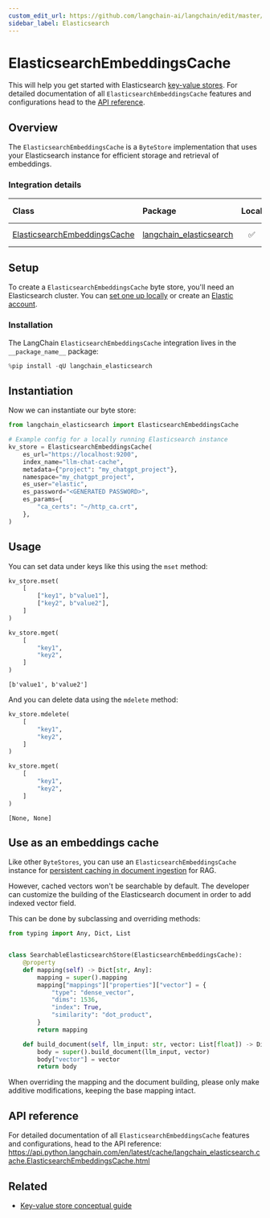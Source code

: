 ```yaml
---
custom_edit_url: https://github.com/langchain-ai/langchain/edit/master/docs/docs/integrations/stores/elasticsearch.ipynb
sidebar_label: Elasticsearch
---
```

# ElasticsearchEmbeddingsCache

This will help you get started with Elasticsearch [key-value stores](/docs/concepts/#key-value-stores). For detailed documentation of all `ElasticsearchEmbeddingsCache` features and configurations head to the [API reference](https://api.python.langchain.com/en/latest/cache/langchain_elasticsearch.cache.ElasticsearchEmbeddingsCache.html).

## Overview

The `ElasticsearchEmbeddingsCache` is a `ByteStore` implementation that uses your Elasticsearch instance for efficient storage and retrieval of embeddings.

### Integration details

| Class | Package | Local | JS support | Package downloads | Package latest |
| :--- | :--- | :---: | :---: |  :---: | :---: |
| [ElasticsearchEmbeddingsCache](https://api.python.langchain.com/en/latest/cache/langchain_elasticsearch.cache.ElasticsearchEmbeddingsCache.html) | [langchain_elasticsearch](https://api.python.langchain.com/en/latest/elasticsearch_api_reference.html) | ✅ | ❌ | ![PyPI - Downloads](https://img.shields.io/pypi/dm/langchain_elasticsearch?style=flat-square&label=%20) | ![PyPI - Version](https://img.shields.io/pypi/v/langchain_elasticsearch?style=flat-square&label=%20) |

## Setup

To create a `ElasticsearchEmbeddingsCache` byte store, you'll need an Elasticsearch cluster. You can [set one up locally](https://www.elastic.co/downloads/elasticsearch) or create an [Elastic account](https://www.elastic.co/elasticsearch).

### Installation

The LangChain `ElasticsearchEmbeddingsCache` integration lives in the `__package_name__` package:


```python
%pip install -qU langchain_elasticsearch
```

## Instantiation

Now we can instantiate our byte store:


```python
from langchain_elasticsearch import ElasticsearchEmbeddingsCache

# Example config for a locally running Elasticsearch instance
kv_store = ElasticsearchEmbeddingsCache(
    es_url="https://localhost:9200",
    index_name="llm-chat-cache",
    metadata={"project": "my_chatgpt_project"},
    namespace="my_chatgpt_project",
    es_user="elastic",
    es_password="<GENERATED PASSWORD>",
    es_params={
        "ca_certs": "~/http_ca.crt",
    },
)
```

## Usage

You can set data under keys like this using the `mset` method:


```python
kv_store.mset(
    [
        ["key1", b"value1"],
        ["key2", b"value2"],
    ]
)

kv_store.mget(
    [
        "key1",
        "key2",
    ]
)
```



```output
[b'value1', b'value2']
```


And you can delete data using the `mdelete` method:


```python
kv_store.mdelete(
    [
        "key1",
        "key2",
    ]
)

kv_store.mget(
    [
        "key1",
        "key2",
    ]
)
```



```output
[None, None]
```


## Use as an embeddings cache

Like other `ByteStores`, you can use an `ElasticsearchEmbeddingsCache` instance for [persistent caching in document ingestion](/docs/how_to/caching_embeddings/) for RAG.

However, cached vectors won't be searchable by default. The developer can customize the building of the Elasticsearch document in order to add indexed vector field.

This can be done by subclassing and overriding methods:


```python
from typing import Any, Dict, List


class SearchableElasticsearchStore(ElasticsearchEmbeddingsCache):
    @property
    def mapping(self) -> Dict[str, Any]:
        mapping = super().mapping
        mapping["mappings"]["properties"]["vector"] = {
            "type": "dense_vector",
            "dims": 1536,
            "index": True,
            "similarity": "dot_product",
        }
        return mapping

    def build_document(self, llm_input: str, vector: List[float]) -> Dict[str, Any]:
        body = super().build_document(llm_input, vector)
        body["vector"] = vector
        return body
```

When overriding the mapping and the document building, please only make additive modifications, keeping the base mapping intact.

## API reference

For detailed documentation of all `ElasticsearchEmbeddingsCache` features and configurations, head to the API reference: https://api.python.langchain.com/en/latest/cache/langchain_elasticsearch.cache.ElasticsearchEmbeddingsCache.html


## Related

- [Key-value store conceptual guide](/docs/concepts/#key-value-stores)
